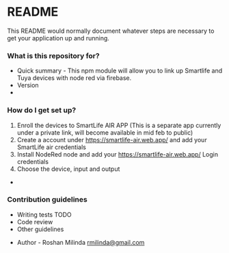 # README

This README would normally document whatever steps are necessary to get your application up and running.

### What is this repository for?

- Quick summary - This npm module will allow you to link up Smartlife and Tuya devices with node red via firebase.
- Version
-

### How do I get set up?

1. Enroll the devices to SmartLife AIR APP (This is a separate app currently under a private link, will become available in mid feb to public)
2. Create a account under https://smartlife-air.web.app/ and add your SmartLife air credentials
3. Install NodeRed node and add your https://smartlife-air.web.app/ Login credentials
4. Choose the device, input and output

-

### Contribution guidelines

- Writing tests TODO
- Code review
- Other guidelines

* Author - Roshan Milinda rmilinda@gmail.com
